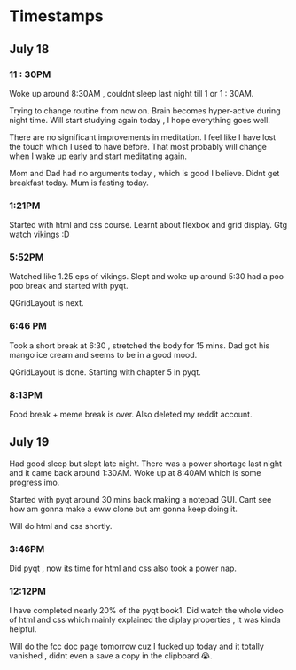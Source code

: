 # Timestamps

## July 18

### 11 : 30PM
Woke up around 8:30AM , couldnt sleep last night till 1 or 1 : 30AM.

Trying to change routine from now on.
Brain becomes hyper-active during night time.
Will start studying again today , I hope everything goes well.

There are no significant improvements in meditation.
I feel like I have lost the touch which I used to have before. That most probably will change when I wake up early and start meditating again.

Mom and Dad had no arguments today , which is good I believe. Didnt get breakfast today. Mum is fasting today.

### 1:21PM
Started with html and css course.
Learnt about flexbox and grid display.
Gtg watch vikings :D

### 5:52PM 
Watched like 1.25 eps of vikings.
Slept and woke up around 5:30 had a poo poo break and started with pyqt.

QGridLayout is next.

### 6:46 PM
Took a short break at 6:30 , stretched the body for 15 mins.
Dad got his mango ice cream and seems to be in a good mood.

QGridLayout is done. 
Starting with chapter 5 in pyqt.

### 8:13PM
Food break + meme break is over.
Also deleted my reddit account.


## July 19
Had good sleep but slept late night.
There was a power shortage last night and it came back around 1:30AM.
Woke up at 8:40AM which is some progress imo.

Started with pyqt around 30 mins back making a notepad GUI.
Cant see how am gonna make a eww clone but am gonna keep doing it.

Will do html and css shortly.

### 3:46PM
Did pyqt , now its time for html and css also took a power nap.

### 12:12PM
I have completed nearly 20% of the pyqt book1.
Did watch the whole video of html and css which mainly explained the diplay properties , it was kinda helpful.

Will do the fcc doc page tomorrow cuz I fucked up today and it totally vanished , didnt even a save a copy in the clipboard 😭.


